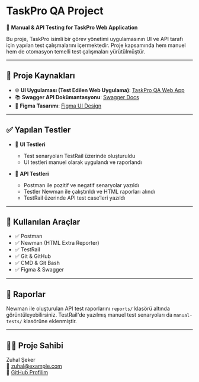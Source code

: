 # TaskPro QA Project

📌 **Manual & API Testing for TaskPro Web Application**

Bu proje, TaskPro isimli bir görev yönetimi uygulamasının UI ve API tarafı için yapılan test çalışmalarını içermektedir. Proje kapsamında hem manuel hem de otomasyon temelli test çalışmaları yürütülmüştür.

---

## 🔗 Proje Kaynakları

- 🌐 **UI Uygulaması (Test Edilen Web Uygulama)**: [TaskPro QA Web App](https://task-pro-qa.b.goit.study/)
- 📚 **Swagger API Dokümantasyonu**: [Swagger Docs](https://task-pro-qa.b.goit.study/api-docs/#/)
- 🎨 **Figma Tasarımı**: [Figma UI Design](https://www.figma.com/design/eZAtuel003P5Cp8tALfO5z/TaskPro--QA-?node-id=0-1&p=f)


---

## ✅ Yapılan Testler

- 🔸 **UI Testleri**
  - Test senaryoları TestRail üzerinde oluşturuldu
  - UI testleri manuel olarak uygulandı ve raporlandı

- 🔸 **API Testleri**
  - Postman ile pozitif ve negatif senaryolar yazıldı
  - Testler Newman ile çalıştırıldı ve HTML raporları alındı
  - TestRail üzerinde API test case’leri yazıldı

---

## 🧪 Kullanılan Araçlar

- ✅ Postman
- ✅ Newman (HTML Extra Reporter)
- ✅ TestRail
- ✅ Git & GitHub
- ✅ CMD & Git Bash
- ✅ Figma & Swagger

---

## 📄 Raporlar

Newman ile oluşturulan API test raporlarını `reports/` klasörü altında görüntüleyebilirsiniz. TestRail'de yazılmış manuel test senaryoları da `manual-tests/` klasörüne eklenmiştir.

---

## 🧑‍💻 Proje Sahibi

Zuhal Şeker  
📧 zuhal@example.com  
💼 [GitHub Profilim](https://github.com/zzuhal)

